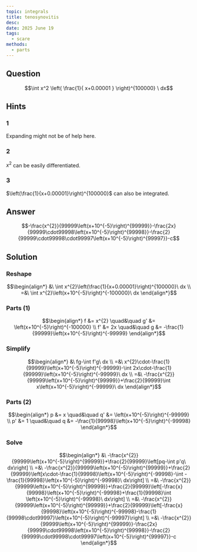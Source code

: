 ```yaml
---
topic: integrals
title: tenosynovitis
desc: 
date: 2025 June 19
tags:
  - scare
methods:
  - parts
---
```



## Question
```math
\int
  x^2 \left(
    \frac{1}{
      x+0.00001
    }
  \right)^{100000}
\ dx
```


## Hints

### 1
Expanding might not be of help here.

### 2
$x^2$ can be easily differentiated.

### 3
$\left(\frac{1}{x+0.00001}\right)^{100000}$ can also be integrated.


## Answer
```math
-\frac{x^{2}}{99999\left(x+10^{-5}\right)^{99999}}-\frac{2x}{99999\cdot99998\left(x+10^{-5}\right)^{99998}}-\frac{2}{99999\cdot99998\cdot99997\left(x+10^{-5}\right)^{99997}}-c
```


## Solution

### Reshape
```math
\begin{align*}
  &\ \int x^{2}\left(\frac{1}{x+0.00001}\right)^{100000}\ dx
  \\ =&\ \int x^{2}\left(x+10^{-5}\right)^{-100000}\ dx
\end{align*}
```

### Parts (1)
```math
\begin{align*}
      f &= x^{2} \quad&\quad g' &= \left(x+10^{-5}\right)^{-100000}
  \\ f' &= 2x \quad&\quad g &= -\frac{1}{99999}\left(x+10^{-5}\right)^{-99999}
\end{align*}
```

### Simplify
```math
\begin{align*}
  &\ fg-\int f'g\ dx
  \\ =&\ x^{2}\cdot-\frac{1}{99999}\left(x+10^{-5}\right)^{-99999}-\int 2x\cdot-\frac{1}{99999}\left(x+10^{-5}\right)^{-99999}\ dx
  \\ =&\ -\frac{x^{2}}{99999\left(x+10^{-5}\right)^{99999}}+\frac{2}{99999}\int x\left(x+10^{-5}\right)^{-99999}\ dx
\end{align*}
```

### Parts (2)
```math
\begin{align*}
      p &= x \quad&\quad q' &= \left(x+10^{-5}\right)^{-99999}
  \\ p' &= 1 \quad&\quad q &= -\frac{1}{99998}\left(x+10^{-5}\right)^{-99998}
\end{align*}
```

### Solve
```math
\begin{align*}
  &\ -\frac{x^{2}}{99999\left(x+10^{-5}\right)^{99999}}+\frac{2}{99999}\left[pq-\int p'q\ dx\right]
  \\ =&\ -\frac{x^{2}}{99999\left(x+10^{-5}\right)^{99999}}+\frac{2}{99999}\left[x\cdot-\frac{1}{99998}\left(x+10^{-5}\right)^{-99998}-\int -\frac{1}{99998}\left(x+10^{-5}\right)^{-99998}\ dx\right]
  \\ =&\ -\frac{x^{2}}{99999\left(x+10^{-5}\right)^{99999}}+\frac{2}{99999}\left[-\frac{x}{99998}\left(x+10^{-5}\right)^{-99998}+\frac{1}{99998}\int \left(x+10^{-5}\right)^{-99998}\ dx\right]
  \\ =&\ -\frac{x^{2}}{99999\left(x+10^{-5}\right)^{99999}}+\frac{2}{99999}\left[-\frac{x}{99998}\left(x+10^{-5}\right)^{-99998}-\frac{1}{99998\cdot99997}\left(x+10^{-5}\right)^{-99997}\right]
  \\ =&\ -\frac{x^{2}}{99999\left(x+10^{-5}\right)^{99999}}-\frac{2x}{99999\cdot99998\left(x+10^{-5}\right)^{99998}}-\frac{2}{99999\cdot99998\cdot99997\left(x+10^{-5}\right)^{99997}}-c
\end{align*}
```
